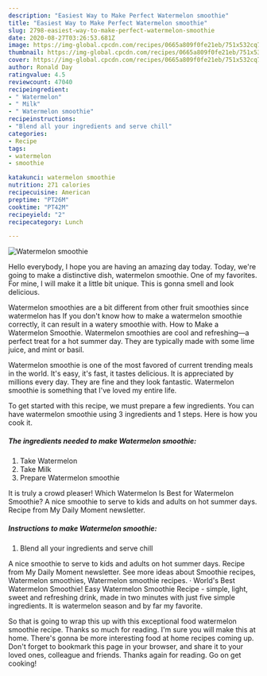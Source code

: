 ```yaml
---
description: "Easiest Way to Make Perfect Watermelon smoothie"
title: "Easiest Way to Make Perfect Watermelon smoothie"
slug: 2798-easiest-way-to-make-perfect-watermelon-smoothie
date: 2020-08-27T03:26:53.681Z
image: https://img-global.cpcdn.com/recipes/0665a809f0fe21eb/751x532cq70/watermelon-smoothie-recipe-main-photo.jpg
thumbnail: https://img-global.cpcdn.com/recipes/0665a809f0fe21eb/751x532cq70/watermelon-smoothie-recipe-main-photo.jpg
cover: https://img-global.cpcdn.com/recipes/0665a809f0fe21eb/751x532cq70/watermelon-smoothie-recipe-main-photo.jpg
author: Ronald Day
ratingvalue: 4.5
reviewcount: 47040
recipeingredient:
- " Watermelon"
- " Milk"
- " Watermelon smoothie"
recipeinstructions:
- "Blend all your ingredients and serve chill"
categories:
- Recipe
tags:
- watermelon
- smoothie

katakunci: watermelon smoothie 
nutrition: 271 calories
recipecuisine: American
preptime: "PT26M"
cooktime: "PT42M"
recipeyield: "2"
recipecategory: Lunch

---
```



![Watermelon smoothie](https://img-global.cpcdn.com/recipes/0665a809f0fe21eb/751x532cq70/watermelon-smoothie-recipe-main-photo.jpg)

Hello everybody, I hope you are having an amazing day today. Today, we're going to make a distinctive dish, watermelon smoothie. One of my favorites. For mine, I will make it a little bit unique. This is gonna smell and look delicious.

Watermelon smoothies are a bit different from other fruit smoothies since watermelon has If you don&#39;t know how to make a watermelon smoothie correctly, it can result in a watery smoothie with. How to Make a Watermelon Smoothie. Watermelon smoothies are cool and refreshing—a perfect treat for a hot summer day. They are typically made with some lime juice, and mint or basil.

Watermelon smoothie is one of the most favored of current trending meals in the world. It's easy, it's fast, it tastes delicious. It is appreciated by millions every day. They are fine and they look fantastic. Watermelon smoothie is something that I've loved my entire life.


To get started with this recipe, we must prepare a few ingredients. You can have watermelon smoothie using 3 ingredients and 1 steps. Here is how you cook it.

<!--inarticleads1-->

##### The ingredients needed to make Watermelon smoothie:

1. Take  Watermelon
1. Take  Milk
1. Prepare  Watermelon smoothie


It is truly a crowd pleaser! Which Watermelon Is Best for Watermelon Smoothie? A nice smoothie to serve to kids and adults on hot summer days. Recipe from My Daily Moment newsletter. 

<!--inarticleads2-->

##### Instructions to make Watermelon smoothie:

1. Blend all your ingredients and serve chill


A nice smoothie to serve to kids and adults on hot summer days. Recipe from My Daily Moment newsletter. See more ideas about Smoothie recipes, Watermelon smoothies, Watermelon smoothie recipes. · World&#39;s Best Watermelon Smoothie! Easy Watermelon Smoothie Recipe - simple, light, sweet and refreshing drink, made in two minutes with just five simple ingredients. It is watermelon season and by far my favorite. 

So that is going to wrap this up with this exceptional food watermelon smoothie recipe. Thanks so much for reading. I'm sure you will make this at home. There's gonna be more interesting food at home recipes coming up. Don't forget to bookmark this page in your browser, and share it to your loved ones, colleague and friends. Thanks again for reading. Go on get cooking!

